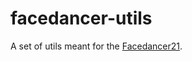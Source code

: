 facedancer-utils
================

A set of utils meant for the [Facedancer21](https://github.com/travisgoodspeed/goodfet).
